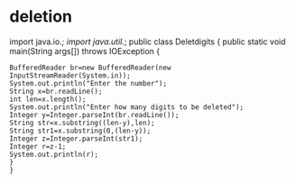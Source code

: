 # deletion
import java.io.*;
import java.util.*;
public class Deletdigits
{
  public static void main(String args[]) throws IOException
  {
    
    BufferedReader br=new BufferedReader(new InputStreamReader(System.in));
    System.out.println("Enter the number");
    String x=br.readLine();
    int len=x.length();
    System.out.println("Enter how many digits to be deleted");
    Integer y=Integer.parseInt(br.readLine());
    String str=x.substring((len-y),len);
    String str1=x.substring(0,(len-y));
    Integer z=Integer.parseInt(str1);
    Integer r=z-1;
    System.out.println(r);
    }
    }
